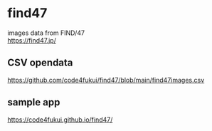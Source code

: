# find47
images data from FIND/47  
https://find47.jp/  

## CSV opendata
https://github.com/code4fukui/find47/blob/main/find47images.csv

## sample app
https://code4fukui.github.io/find47/  
